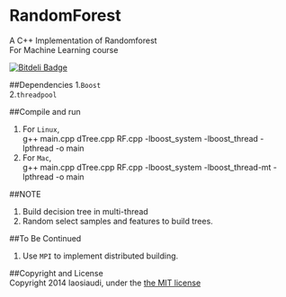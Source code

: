 RandomForest
======

A C++ Implementation of Randomforest  
For Machine Learning course  



[![Bitdeli Badge](https://d2weczhvl823v0.cloudfront.net/laosiaudi/chat-js/trend.png)](https://bitdeli.com/free "Bitdeli Badge")


 
##Dependencies
 1.`Boost`  
 2.`threadpool`  

##Compile and run  
 1. For `Linux`,   
    g++ main.cpp dTree.cpp RF.cpp -lboost_system -lboost_thread -lpthread -o main
 2. For `Mac`,  
    g++ main.cpp dTree.cpp RF.cpp -lboost_system -lboost_thread-mt -lpthread -o main
    
        
   
##NOTE  
   1. Build decision tree in multi-thread 
   2. Random select samples and features to build trees. 


##To Be Continued  
1. Use `MPI` to implement distributed building.
  
##Copyright and License  
  Copyright 2014 laosiaudi, under the [the MIT license](https://github.com/laosiaudi/Chat-JS/blob/master/LICENSE)

